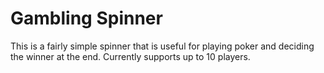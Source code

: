 # Gambling Spinner

This is a fairly simple spinner that is useful for playing poker and deciding the winner at the end.
Currently supports up to 10 players.
